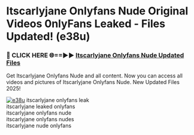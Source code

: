 # Itscarlyjane Onlyfans Nude Original Videos 0nlyFans Leaked - Files Updated! (e38u)

<h3>🔴 CLICK HERE 🌐==►► <a href="https://tinyurl.com/2jnfzry5" rel="nofollow">Itscarlyjane Onlyfans Nude Updated Files</a></h3>

Get Itscarlyjane Onlyfans Nude and all content. Now you can access all videos and pictures of Itscarlyjane Onlyfans Nude. New Updated Files 2025!

[![e38u](https://i.imgur.com/GyGTBgg.gif)](https://tinyurl.com/2jnfzry5)
itscarlyjane onlyfans leak<br>
itscarlyjane leaked onlyfans<br>
itscarlyjane onlyfans nude<br>
itscarlyjane onlyfans nudes<br>
itscarlyjane nude onlyfans